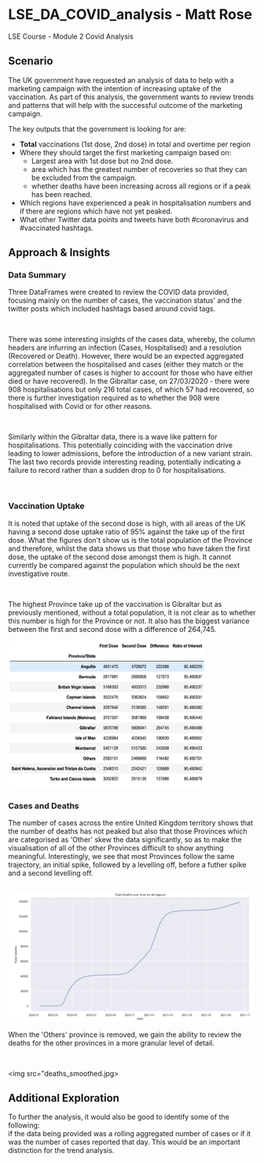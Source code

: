 # LSE_DA_COVID_analysis - Matt Rose
LSE Course - Module 2 Covid Analysis

<h2>Scenario</h2>

The UK government have requested an analysis of data to help with a marketing campaign with the intention of increasing uptake of the vaccination.
As part of this analysis, the government wants to review trends and patterns that will help with the successful outcome of the marketing campaign.

The key outputs that the government is looking for are:<br>

- <b>Total</b> vaccinations (1st dose, 2nd dose) in total and overtime per region<br>
- Where they should target the first marketing campaign based on: <br>
  -  Largest area with 1st dose but no 2nd dose.<br>
  -  area which has the greatest number of recoveries so that they can be excluded from the campaign. <br>
  -  whether deaths have been increasing across all regions or if a peak has been reached.<br> 
-  Which regions have experienced a peak in hospitalisation numbers and if there are regions which have not yet peaked.
-  What other Twitter data points and tweets have both #coronavirus and #vaccinated hashtags.
  
<h2>Approach & Insights</h2>
<h3> Data Summary</h3>

<p>Three DataFrames were created to review the COVID data provided, focusing mainly on the number of cases, the vaccination status' and the twitter posts which included hashtags based around covid tags.</p> <br>
<p>There was some interesting insights of the cases data, whereby, the column headers are infurring an infection (Cases, Hospitalised) and a resolution (Recovered or Death). However, there would be an expected aggregated correlation between the hospitalised and cases (either they match or the aggregated number of cases is higher to account for those who have either died or have recovered). In the Gibraltar case, on 27/03/2020 - there were 908 hospitalisations but only 216 total cases, of which 57 had recovered, so there is further investigation required as to whether the 908 were hospitalised with Covid or for other reasons.</p><br>
<p>Similarly within the Gibraltar data, there is a wave like pattern for hospitalisations. This potentially coinciding with the vaccination drive leading to lower admissions, before the introduction of a new variant strain. The last two records provide interesting reading, potentially indicating a failure to record rather than a sudden drop to 0 for hospitalisations.</p><br>

<h3>Vaccination Uptake</h3>
<p>It is noted that uptake of the second dose is high, with all areas of the UK having a second dose uptake ratio of 95% against the take up of the first dose. What the figures don't show us is the total population of the Province and therefore, whilst the data shows us that those who have taken the first dose, the uptake of the second dose amongst them is high. It cannot currently be compared against the population which should be the next investigative route.</p><br>
<p> The highest Province take up of the vaccination is Gibraltar but as previously mentioned, without a total population, it is not clear as to whether this number is high for the Province or not. It also has the biggest variance between the first and second dose with a difference of 264,745.</p>

<img src="difference.jpg" style="width:400px;height:300px;">

<h3>Cases and Deaths</h3>

<p>The number of cases across the entire United Kingdom territory shows that the number of deaths has not peaked but also that those Provinces which are categorised as 'Other' skew the data significantly, so as to make the visualisation of all of the other Provinces difficult to show anything meaningful.
Interestingly, we see that most Provinces follow the same trajectory, an initial spike, followed by a levelling off, before a futher spike and a second levelling off.</p><br>

<img src="cum_deaths_all_regions.jpg">

<p>When the 'Others' province is removed, we gain the ability to review the deaths for the other provinces in a more granular level of detail.</p><br>

<img src="deaths_smoothed.jpg>

<h2>Additional Exploration</h2>

<p>To further the analysis, it would also be good to identify some of the following:<br>
<ls>if the data being provided was a rolling aggregated number of cases or if it was the number of cases reported that day. This would be an important distinction for the trend analysis.</p>


